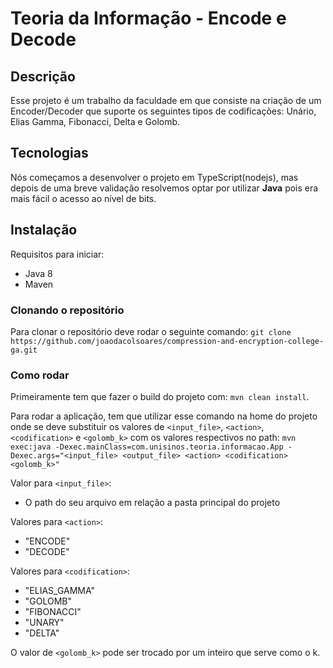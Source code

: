 # Teoria da Informação - Encode e Decode

## Descrição
Esse projeto é um trabalho da faculdade em que consiste na criação de um Encoder/Decoder que suporte os seguintes tipos de codificações: Unário, Elias Gamma, Fibonacci, Delta e Golomb. 

## Tecnologias
Nós começamos a desenvolver o projeto em TypeScript(nodejs), mas depois de uma breve validação resolvemos optar por utilizar **Java** pois era mais fácil o acesso ao nível de bits. 

## Instalação
Requisitos para iniciar: 
 - Java 8 
 - Maven

### Clonando o repositório
Para clonar o repositório deve rodar o seguinte comando:
`git clone https://github.com/joaodacolsoares/compression-and-encryption-college-ga.git`

### Como rodar
Primeiramente tem que fazer o build do projeto com: `mvn clean install`.

Para rodar a aplicação, tem que utilizar esse comando na home do projeto onde se deve substituir os valores de 
 `<input_file>`, `<action>`, `<codification>` e `<golomb_k>` com os valores respectivos no path:
`mvn exec:java -Dexec.mainClass=com.unisinos.teoria.informacao.App -Dexec.args="<input_file> <output_file> <action> <codification> <golomb_k>"`

Valor para `<input_file>`:
 - O path do seu arquivo em relação a pasta principal do projeto

Valores para `<action>`:
-   "ENCODE"
-   "DECODE"

Valores para `<codification>`:
-   "ELIAS_GAMMA"
-   "GOLOMB"
-   "FIBONACCI"
-   "UNARY"
-   "DELTA"

O valor de `<golomb_k>` pode ser trocado por um inteiro que serve como o k.
